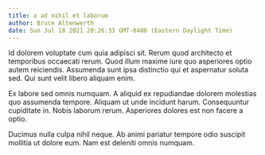```yaml
---
title: a ad nihil et laborum
author: Bruce Altenwerth
date: Sun Jul 18 2021 20:26:33 GMT-0400 (Eastern Daylight Time)
---
```

Id dolorem voluptate cum quia adipisci sit. Rerum quod architecto et temporibus occaecati rerum. Quod illum maxime iure quo asperiores optio autem reiciendis. Assumenda sunt ipsa distinctio qui et aspernatur soluta sed. Qui sunt velit libero aliquam enim.

 Ex labore sed omnis numquam. A aliquid ex repudiandae dolorem molestias quo assumenda tempore. Aliquam ut unde incidunt harum. Consequuntur cupiditate in. Nobis laborum rerum. Asperiores dolores est non facere a optio.

 Ducimus nulla culpa nihil neque. Ab animi pariatur tempore odio suscipit mollitia ut dolore eum. Nam est deleniti omnis numquam.